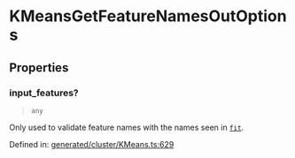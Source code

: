 # KMeansGetFeatureNamesOutOptions

## Properties

### input\_features?

> `any`

Only used to validate feature names with the names seen in [`fit`](#sklearn.cluster.KMeans.fit "sklearn.cluster.KMeans.fit").

Defined in:  [generated/cluster/KMeans.ts:629](https://github.com/transitive-bullshit/scikit-learn-ts/blob/b59c1ff/packages/sklearn/src/generated/cluster/KMeans.ts#L629)
